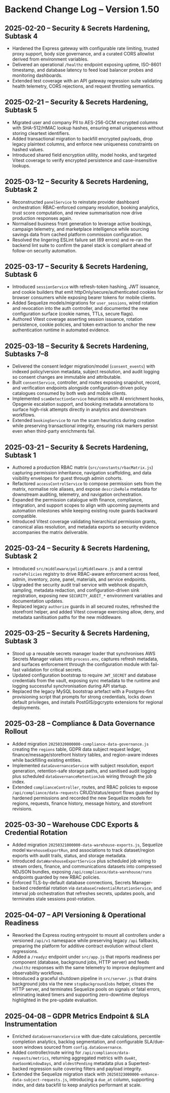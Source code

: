 # Backend Change Log – Version 1.50

## 2025-02-20 – Security & Secrets Hardening, Subtask 4
- Hardened the Express gateway with configurable rate limiting, trusted proxy support, body size governance, and a curated CORS allowlist derived from environment variables.
- Delivered an operational `/healthz` endpoint exposing uptime, ISO-8601 timestamp, and database latency to feed load balancer probes and monitoring dashboards.
- Extended test coverage with an API gateway regression suite validating health telemetry, CORS rejections, and request throttling semantics.

## 2025-02-21 – Security & Secrets Hardening, Subtask 5
- Migrated user and company PII to AES-256-GCM encrypted columns with SHA-512/HMAC lookup hashes, ensuring email uniqueness without storing cleartext identifiers.
- Added transactional migration to backfill encrypted payloads, drop legacy plaintext columns, and enforce new uniqueness constraints on hashed values.
- Introduced shared field encryption utility, model hooks, and targeted Vitest coverage to verify encrypted persistence and case-insensitive lookups.

## 2025-03-12 – Security & Secrets Hardening, Subtask 2
- Reconstructed `panelService` to reinstate provider dashboard orchestration: RBAC-enforced company resolution, booking analytics, trust score computation, and review summarisation now drive production responses again.
- Normalised business front generation to leverage active bookings, campaign telemetry, and marketplace intelligence while sourcing savings data from cached platform commission configuration.
- Resolved the lingering ESLint failure set (69 errors) and re-ran the backend lint suite to confirm the panel stack is compliant ahead of follow-on security automation.

## 2025-03-17 – Security & Secrets Hardening, Subtask 6
- Introduced `sessionService` with refresh-token hashing, JWT issuance, and cookie builders that emit httpOnly/secure/authenticated cookies for browser consumers while exposing bearer tokens for mobile clients.
- Added Sequelize models/migrations for `user_sessions`, wired rotation and revocation into the auth controller, and documented the new configuration surface (cookie names, TTLs, secure flags).
- Authored Vitest coverage asserting session issuance, rotation persistence, cookie policies, and token extraction to anchor the new authentication runtime in automated evidence.

## 2025-03-18 – Security & Secrets Hardening, Subtasks 7–8
- Delivered the consent ledger migration/model (`consent_events`) with indexed policy/version metadata, subject resolution, and audit logging so consent changes are immutable and attributable.
- Built `consentService`, controller, and routes exposing snapshot, record, and verification endpoints alongside configuration-driven policy catalogues consumed by both web and mobile clients.
- Implemented `scamDetectionService` heuristics with AI enrichment hooks, Opsgenie escalation support, and booking metadata annotations to surface high-risk attempts directly in analytics and downstream workflows.
- Extended `bookingService` to run the scam heuristics during creation while preserving transactional integrity, ensuring risk markers persist even when third-party enrichments fail.

## 2025-03-21 – Security & Secrets Hardening, Subtask 1
- Authored a production RBAC matrix (`src/constants/rbacMatrix.js`) capturing permission inheritance, navigation scaffolding, and data visibility envelopes for guest through admin cohorts.
- Refactored `accessControlService` to compose permission sets from the matrix, normalise role aliases, and expose `describeRole` metadata for downstream auditing, telemetry, and navigation orchestration.
- Expanded the permission catalogue with finance, compliance, integration, and support scopes to align with upcoming payments and automation milestones while keeping existing route guards backward compatible.
- Introduced Vitest coverage validating hierarchical permission grants, canonical alias resolution, and metadata exports so security evidence accompanies the matrix deliverable.

## 2025-03-24 – Security & Secrets Hardening, Subtask 2
- Introduced `src/middleware/policyMiddleware.js` and a central `routePolicies` registry to drive RBAC-aware enforcement across feed, admin, inventory, zone, panel, materials, and service endpoints.
- Upgraded the security audit trail service with webhook dispatch, sampling, metadata redaction, and configuration-driven sink registration, exposing new `SECURITY_AUDIT_*` environment variables and documentation updates.
- Replaced legacy `authorize` guards in all secured routes, refreshed the storefront helper, and added Vitest coverage exercising allow, deny, and metadata sanitisation paths for the new middleware.

## 2025-03-25 – Security & Secrets Hardening, Subtask 3
- Stood up a reusable secrets manager loader that synchronises AWS Secrets Manager values into `process.env`, captures refresh metadata, and surfaces enforcement through the configuration module with fail-fast validation for critical secrets.
- Updated configuration bootstrap to require `JWT_SECRET` and database credentials from the vault, exposing sync metadata to the runtime and logging successful synchronisation during API startup.
- Replaced the legacy MySQL bootstrap artefact with a Postgres-first provisioning script that prompts for strong credentials, locks down default privileges, and installs PostGIS/pgcrypto extensions for regional deployments.

## 2025-03-28 – Compliance & Data Governance Rollout
- Added migration `20250320000000-compliance-data-governance.js` creating the `regions` table, GDPR data subject request ledger, finance/message/storefront history tables, and region-aware indexes while backfilling existing entities.
- Implemented `dataGovernanceService` with subject resolution, export generation, retention-safe storage paths, and sanitised audit logging plus scheduled `dataGovernanceRetentionJob` wiring through the job index.
- Extended `complianceController`, routes, and RBAC policies to expose `/api/compliance/data-requests` CRUD/status/export flows guarded by hardened permissions and recorded the new Sequelize models for regions, requests, finance history, message history, and storefront revisions.

## 2025-03-30 – Warehouse CDC Exports & Credential Rotation
- Added migration `20250321000000-data-warehouse-exports.js`, Sequelize model `WarehouseExportRun`, and associations to track dataset/region exports with audit trails, status, and storage metadata.
- Introduced `dataWarehouseExportService` plus scheduled job wiring to stream orders, finance, and communications datasets into compressed NDJSON bundles, exposing `/api/compliance/data-warehouse/runs` endpoints guarded by new RBAC policies.
- Enforced TLS-by-default database connections, Secrets Manager-backed credential rotation via `databaseCredentialRotationService`, and interval job orchestration that refreshes secrets, updates pools, and terminates stale sessions post-rotation.

## 2025-04-07 – API Versioning & Operational Readiness
- Reworked the Express routing entrypoint to mount all controllers under a versioned `/api/v1` namespace while preserving legacy `/api` fallbacks, preparing the platform for additive contract evolution without client regressions.
- Added a `/readyz` endpoint under `src/app.js` that reports readiness per component (database, background jobs, HTTP server) and feeds `/healthz` responses with the same telemetry to improve deployment and observability workflows.
- Introduced a graceful shutdown pipeline in `src/server.js` that drains background jobs via the new `stopBackgroundJobs` helper, closes the HTTP server, and terminates Sequelize pools on signals or fatal errors, eliminating leaked timers and supporting zero-downtime deploys highlighted in the pre-update evaluation.

## 2025-04-08 – GDPR Metrics Endpoint & SLA Instrumentation
- Enriched `dataGovernanceService` with due-date calculations, percentile completion analytics, backlog segmentation, and configurable SLA/due-soon windows sourced from `config.dataGovernance`.
- Added controller/route wiring for `/api/compliance/data-requests/metrics`, returning aggregated metrics with `dueAt`, `dueSoonWindowDays`, and `oldestPending` metadata plus a Supertest-backed regression suite covering filters and payload integrity.
- Extended the Sequelize migration stack with `20250323000000-enhance-data-subject-requests.js`, introducing a `due_at` column, supporting index, and data backfill to keep analytics performant at scale.

